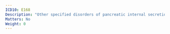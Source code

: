 ```yaml
---
ICD10: E168
Description: "Other specified disorders of pancreatic internal secretion"
Matters: No
Weight: 0
---
```


